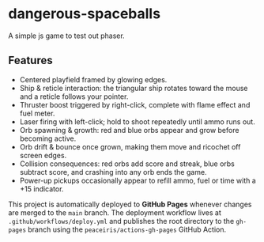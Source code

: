 # dangerous-spaceballs
A simple js game to test out phaser.

## Features

- Centered playfield framed by glowing edges.
- Ship & reticle interaction: the triangular ship rotates toward the mouse and a reticle follows your pointer.
- Thruster boost triggered by right-click, complete with flame effect and fuel meter.
- Laser firing with left-click; hold to shoot repeatedly until ammo runs out.
- Orb spawning & growth: red and blue orbs appear and grow before becoming active.
- Orb drift & bounce once grown, making them move and ricochet off screen edges.
- Collision consequences: red orbs add score and streak, blue orbs subtract score, and crashing into any orb ends the game.
- Power-up pickups occasionally appear to refill ammo, fuel or time with a +15 indicator.

This project is automatically deployed to **GitHub Pages** whenever changes are merged to the `main` branch. The deployment workflow lives at `.github/workflows/deploy.yml` and publishes the root directory to the `gh-pages` branch using the `peaceiris/actions-gh-pages` GitHub Action.
